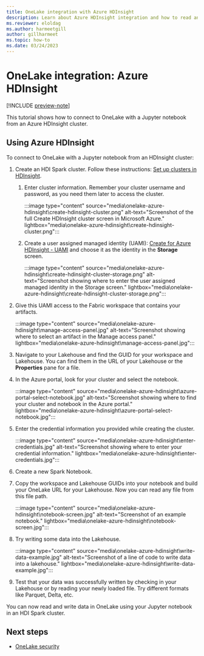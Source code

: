 ```yaml
---
title: OneLake integration with Azure HDInsight
description: Learn about Azure HDInsight integration and how to read and write data in OneLake using your Jupyter notebook in an HDInsight Spark cluster.
ms.reviewer: eloldag
ms.author: harmeetgill
author: gillharmeet
ms.topic: how-to
ms.date: 03/24/2023
---
```


# OneLake integration: Azure HDInsight

[!INCLUDE [preview-note](../includes/preview-note.md)]

This tutorial shows how to connect to OneLake with a Jupyter notebook from an Azure HDInsight cluster.

## Using Azure HDInsight

To connect to OneLake with a Jupyter notebook from an HDInsight cluster:

1. Create an HDI Spark cluster. Follow these instructions: [Set up clusters in HDInsight](/azure/hdinsight/hdinsight-hadoop-provision-linux-clusters).
   1. Enter cluster information. Remember your cluster username and password, as you need them later to access the cluster.

      :::image type="content" source="media\onelake-azure-hdinsight\create-hdinsight-cluster.png" alt-text="Screenshot of the full Create HDInsight cluster screen in Microsoft Azure." lightbox="media\onelake-azure-hdinsight\create-hdinsight-cluster.png":::

   1. Create a user assigned managed identity (UAMI): [Create for Azure HDInsight - UAMI](/azure/hdinsight/hdinsight-hadoop-use-data-lake-storage-gen2-portal) and choose it as the identity in the **Storage** screen.

      :::image type="content" source="media\onelake-azure-hdinsight\create-hdinsight-cluster-storage.png" alt-text="Screenshot showing where to enter the user assigned managed identity in the Storage screen." lightbox="media\onelake-azure-hdinsight\create-hdinsight-cluster-storage.png":::

1. Give this UAMI access to the Fabric workspace that contains your artifacts.

   :::image type="content" source="media\onelake-azure-hdinsight\manage-access-panel.jpg" alt-text="Screenshot showing where to select an artifact in the Manage access panel." lightbox="media\onelake-azure-hdinsight\manage-access-panel.jpg":::

1. Navigate to your Lakehouse and find the GUID for your workspace and Lakehouse. You can find them in the URL of your Lakehouse or the **Properties** pane for a file.

1. In the Azure portal, look for your cluster and select the notebook.

   :::image type="content" source="media\onelake-azure-hdinsight\azure-portal-select-notebook.jpg" alt-text="Screenshot showing where to find your cluster and notebook in the Azure portal." lightbox="media\onelake-azure-hdinsight\azure-portal-select-notebook.jpg":::

1. Enter the credential information you provided while creating the cluster.

   :::image type="content" source="media\onelake-azure-hdinsight\enter-credentials.jpg" alt-text="Screenshot showing where to enter your credential information." lightbox="media\onelake-azure-hdinsight\enter-credentials.jpg":::

1. Create a new Spark Notebook.

1. Copy the workspace and Lakehouse GUIDs into your notebook and build your OneLake URL for your Lakehouse. Now you can read any file from this file path.

   :::image type="content" source="media\onelake-azure-hdinsight\notebook-screen.jpg" alt-text="Screenshot of an example notebook." lightbox="media\onelake-azure-hdinsight\notebook-screen.jpg":::

1. Try writing some data into the Lakehouse.

   :::image type="content" source="media\onelake-azure-hdinsight\write-data-example.jpg" alt-text="Screenshot of a line of code to write data into a lakehouse." lightbox="media\onelake-azure-hdinsight\write-data-example.jpg":::

1. Test that your data was successfully written by checking in your Lakehouse or by reading your newly loaded file. Try different formats like Parquet, Delta, etc.

You can now read and write data in OneLake using your Jupyter notebook in an HDI Spark cluster.

## Next steps

- [OneLake security](onelake-security.md)
